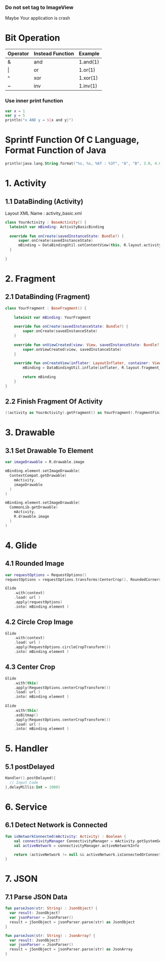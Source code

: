 
### Do not set tag to ImageView

Maybe Your application is crash

# Bit Operation

| Operator | Instead Function | Example |
|:---|:---|:---|
|&|and|1.and(1)|
|\||or|1.or(1)|
|^|xor|1.xor(1)|
|~|inv|1.inv(1)|

### Use inner print function

```Kotlin
var x = 1
var y = 5
println("x AND y = ${x and y}")
```

# Sprintf Function Of C Language, Format Function of Java

```Kotlin
println(java.lang.String.format("%s, %s, %6f : %3f", "A", "B", 3.0, 4.0))
```

# 1. Activity

## 1.1 DataBinding (Activity)

Layout XML Name : activity_basic.xml

```Kotlin
class YourActivity : BaseActivity() {
  lateinit var mBinding: ActivityBasicBinding
  
  override fun onCreate(savedInstanceState: Bundle?) {
      super.onCreate(savedInstanceState)
      mBinding = DataBindingUtil.setContentView(this, R.layout.activity_basic)
  }
  
}
```

# 2. Fragment

## 2.1 DataBinding (Fragment)

```Kotlin
class YourFragment : BaseFragment() {
  
    lateinit var mBinding: YourFragment
    
    override fun onCreate(savedInstanceState: Bundle?) {
        super.onCreate(savedInstanceState)
    }
    
    override fun onViewCreated(view: View, savedInstanceState: Bundle?) {
        super.onViewCreated(view, savedInstanceState)
    }
        
    override fun onCreateView(inflater: LayoutInflater, container: ViewGroup?, savedInstanceState: Bundle?): View? {
        mBinding = DataBindingUtil.inflate(inflater, R.layout.fragment_basic, container, false)
        
        return mBinding
    }
}
```

## 2.2 Finish Fragment Of Activity

```Kotlin
((activity as YourActivity).getFragment() as YourFragment).fragmentFinish()
```

# 3. Drawable

## 3.1 Set Drawable To Element

```Kotlin
var imageDrawable = R.drawable.image

mBinding.element.setImageDrawable(
  ContextCompat.getDrawable(
    mActivity,
    imageDrawable
  )
)
```

```Kotlin
mBinding.element.setImageDrawable(
  CommonLib.getDrawable(
    mActivity, 
    R.drawable.image
  )
)
```

# 4. Glide

## 4.1 Rounded Image

```Kotlin
var requestOptions = RequestOptions()
requestOptions = requestOptions.transforms(CenterCrop(), RoundedCorners(16))

Glide
    .with(context)
    .load( url )
    .apply(requestOptions)
    .into( mBinding.element )
```

## 4.2 Circle Crop Image

```Kotlin
Glide
    .with(context)
    .load( url )
    .apply(RequestOptions.circleCropTransform())
    .into( mBinding.element )
```

## 4.3 Center Crop

```Kotlin
Glide
    .with(this)
    .apply(RequestOptions.centerCropTransform())
    .load( url )
    .into( mBinding.element )
    
Glide
    .with(this)
    .asBitmap()
    .apply(RequestOptions.centerCropTransform())
    .load( url )
    .into( mBinding.element )
```

# 5. Handler

## 5.1 postDelayed

```Kotlin
Handler().postDelayed({
  // Input Code
},delayMillis:Int = 1000)
```

# 6. Service

## 6.1 Detect Network is Connected

```Kotlin
fun isNetworkConnected(mActivity: Activity) : Boolean {
    val connectivityManager ConnectivityManager = mActivity.getSystemService(Context.CONNECTIVITY_SERVICE) as ConnectivityManager
    val activeNetwork = connectivityManager.activeNetworkInfo

    return (activeNetwork != null && activeNetwork.isConnectedOrConnecting)
}
```

# 7. JSON

## 7.1 Parse JSON Data

```Kotlin
fun parseJson(str: String) : JsonObject? {
  var result: JsonObject?
  var jsonParser = JsonParser()
  result = jSonObject = jsonParser.parse(str) as JsonObject
}

fun parseJson(str: String) : JsonArray? {
  var result: JsonObject?
  var jsonParser = JsonParser()
  result = jSonObject = jsonParser.parse(str) as JsonArray
}
```
